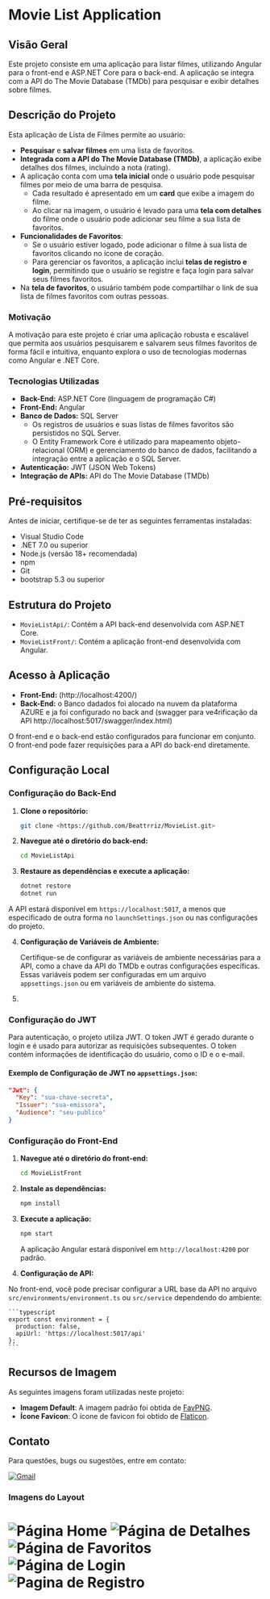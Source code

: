 # Movie List Application 

## Visão Geral

Este projeto consiste em uma aplicação para listar filmes, utilizando Angular para o front-end e ASP.NET Core para o back-end. A aplicação se integra com a API do The Movie Database (TMDb) para pesquisar e exibir detalhes sobre filmes.

## Descrição do Projeto

Esta aplicação de Lista de Filmes permite ao usuário:

- **Pesquisar** e **salvar filmes** em uma lista de favoritos.
- **Integrada com a API do The Movie Database (TMDb)**, a aplicação exibe detalhes dos filmes, incluindo a nota (rating).
- A aplicação conta com uma **tela inicial** onde o usuário pode pesquisar filmes por meio de uma barra de pesquisa.
  - Cada resultado é apresentado em um **card** que exibe a imagem do filme.
  - Ao clicar na imagem, o usuário é levado para uma **tela com detalhes** do filme onde o usuário pode adicionar seu filme a sua lista de favoritos.
- **Funcionalidades de Favoritos**:
  - Se o usuário estiver logado, pode adicionar o filme à sua lista de favoritos clicando no ícone de coração.
  - Para gerenciar os favoritos, a aplicação inclui **telas de registro e login**, permitindo que o usuário se registre e faça login para salvar seus filmes favoritos.
- Na **tela de favoritos**, o usuário também pode compartilhar o link de sua lista de filmes favoritos com outras pessoas.

### Motivação

A motivação para este projeto é criar uma aplicação robusta e escalável que permita aos usuários pesquisarem e salvarem seus filmes favoritos de forma fácil e intuitiva, enquanto explora o uso de tecnologias modernas como Angular e .NET Core.

### Tecnologias Utilizadas

- **Back-End:** ASP.NET Core (linguagem de programação C#)
- **Front-End:** Angular
- **Banco de Dados:** SQL Server
  - Os registros de usuários e suas listas de filmes favoritos são persistidos no SQL Server.
  - O Entity Framework Core é utilizado para mapeamento objeto-relacional (ORM) e gerenciamento do banco de dados, facilitando a integração entre a aplicação e o SQL Server.
- **Autenticação:** JWT (JSON Web Tokens)
- **Integração de APIs:** API do The Movie Database (TMDb)

## Pré-requisitos

Antes de iniciar, certifique-se de ter as seguintes ferramentas instaladas:

- Visual Studio Code
- .NET 7.0 ou superior
- Node.js (versão 18+ recomendada)
- npm
- Git
- bootstrap 5.3 ou superior

## Estrutura do Projeto

- `MovieListApi/`: Contém a API back-end desenvolvida com ASP.NET Core.
- `MovieListFront/`: Contém a aplicação front-end desenvolvida com Angular.

## Acesso à Aplicação

- **Front-End:** (http://localhost:4200/)
- **Back-End:** o Banco dadados foi alocado na nuvem da plataforma AZURE e ja foi configurado no back and
  (swagger para ve4rificação da API http://localhost:5017/swagger/index.html)

O front-end e o back-end estão configurados para funcionar em conjunto. O front-end pode fazer requisições para a API do back-end diretamente.

## Configuração Local

### Configuração do Back-End

1. **Clone o repositório:**

   ```bash
   git clone <https://github.com/Beattrriz/MovieList.git>

2. **Navegue até o diretório do back-end:**

    ```bash
    cd MovieListApi

3. **Restaure as dependências e execute a aplicação:**

    ```bash
    dotnet restore
    dotnet run

A API estará disponível em `https://localhost:5017`, a menos que especificado de outra forma no `launchSettings.json` ou nas configurações do projeto.

4. **Configuração de Variáveis de Ambiente:**

   Certifique-se de configurar as variáveis de ambiente necessárias para a API, como a chave da API do TMDb e outras configurações específicas. Essas variáveis podem ser configuradas em um arquivo `appsettings.json` ou em variáveis de ambiente do sistema.

5.

### Configuração do JWT

Para autenticação, o projeto utiliza JWT. O token JWT é gerado durante o login e é usado para autorizar as requisições subsequentes. O token contém informações de identificação do usuário, como o ID e o e-mail.

#### Exemplo de Configuração de JWT no `appsettings.json`:

```json
"Jwt": {
  "Key": "sua-chave-secreta",
  "Issuer": "sua-emissora",
  "Audience": "seu-publico"
}
```

### Configuração do Front-End

1. **Navegue até o diretório do front-end:**

    ```bash
    cd MovieListFront
    ```

2. **Instale as dependências:**

    ```bash
    npm install
    ```

3. **Execute a aplicação:**

    ```bash
    npm start
    ```

   A aplicação Angular estará disponível em `http://localhost:4200` por padrão.
   
4. **Configuração de API:**

No front-end, você pode precisar configurar a URL base da API no arquivo `src/environments/environment.ts` ou `src/service` dependendo do ambiente:

    ```typescript
    export const environment = {
      production: false,
      apiUrl: 'https://localhost:5017/api'
    };
    ```
## Recursos de Imagem

As seguintes imagens foram utilizadas neste projeto:

- **Imagem Default**: A imagem padrão foi obtida de [FavPNG](https://favpng.com/).
- **Ícone Favicon**: O ícone de favicon foi obtido de [Flaticon](https://www.flaticon.com/).

## Contato

Para questões, bugs ou sugestões, entre em contato:

[![Gmail](https://img.shields.io/badge/Gmail-FF0000?style=flat&logo=gmail&logoColor=white)](byalt1228@gmail.com)


### Imagens do Layout

![Página Home](./imagens/home.png)
![Página de Detalhes](./imagens/detalhes.png)
![Página de Favoritos](./imagens/favoritos.png)
![Página de Login](./imagens/login.png)
![Pagina de Registro](./imagens/registro.png)
=======

